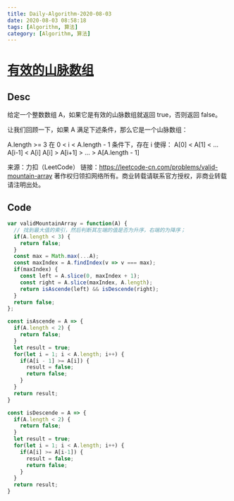 ```yaml
---
title: Daily-Algorithm-2020-08-03
date: 2020-08-03 08:58:18
tags: [Algorithm, 算法]
category: [Algorithm, 算法]
---
```


# [有效的山脉数组](https://leetcode-cn.com/problems/valid-mountain-array/)

## Desc

给定一个整数数组 A，如果它是有效的山脉数组就返回 true，否则返回 false。

让我们回顾一下，如果 A 满足下述条件，那么它是一个山脉数组：

A.length >= 3
在 0 < i < A.length - 1 条件下，存在 i 使得：
A[0] < A[1] < ... A[i-1] < A[i]
A[i] > A[i+1] > ... > A[A.length - 1]

来源：力扣（LeetCode）
链接：https://leetcode-cn.com/problems/valid-mountain-array
著作权归领扣网络所有。商业转载请联系官方授权，非商业转载请注明出处。



## Code

```js
var validMountainArray = function(A) {
  // 找到最大值的索引，然后判断其左端的值是否为升序，右端的为降序；
  if(A.length < 3) {
    return false;
  }
  const max = Math.max(...A);
  const maxIndex = A.findIndex(v => v === max);
  if(maxIndex) {
    const left = A.slice(0, maxIndex + 1);
    const right = A.slice(maxIndex, A.length);
    return isAscende(left) && isDescende(right);
  }
  return false;
};

const isAscende = A => {
  if(A.length < 2) {
    return false;
  }
  let result = true;
  for(let i = 1; i < A.length; i++) {
    if(A[i - 1] >= A[i]) {
      result = false;
      return false;
    }
  }
  return result;
}

const isDescende = A => {
  if(A.length < 2) {
    return false;
  }
  let result = true;
  for(let i = 1; i < A.length; i++) {
    if(A[i] >= A[i-1]) {
      result = false;
      return false;
    }
  }
  return result;
}
```

